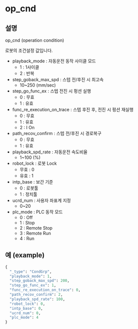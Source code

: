 ﻿# op_cnd

## 설명

op_cnd (operation condition)

로봇의 조건설정 값입니다.

- playback_mode : 자동운전 동작 사이클 모드
  - 1 : 1사이클
  - 2 : 반복
- step_goback_max_spd : 스텝 전/후진 시 최고속
  - 10~250 (mm/sec)
- step_go_func_ex : 스텝 전진 시 펑션 실행
  - 0 : 무효
  - 1 : 유효
- func_re_execution_on_trace : 스텝 후진 후, 전진 시 펑션 재실행
  - 0 : 무효
  - 1 : 유효
  - 2 : I On
- path_recov_confirm : 스텝 전/후진 시 경로복구
  - 0 : 무효
  - 1 : 유효
- playback_spd_rate : 자동운전 속도비율
  - 1~100 (%)
- robot_lock : 로봇 Lock
  - 무효 : 0
  - 유효 : 1
- intp_base : 보간 기준
  - 0 : 로봇툴
  - 1 : 정치툴
- ucrd_num : 사용자 좌표계 지정
  - 0~20
- plc_mode : PLC 동작 모드
  - 0 : Off
  - 1 : Stop
  - 2 : Remote Stop
  - 3 : Remote Run
  - 4 : Run


## 예 (example)

```python
{
  "_type": "CondGrp",
  "playback_mode": 1,
  "step_goback_max_spd": 200,
  "step_go_func_ex": 1,
  "func_re_execution_on_trace": 0,
  "path_recov_confirm": 2,
  "playback_spd_rate": 100,
  "robot_lock": 0,
  "intp_base": 0,
  "ucrd_num": 0,
  "plc_mode": 4
}
```
